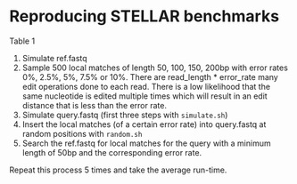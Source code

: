 # Reproducing STELLAR benchmarks

Table 1
1. Simulate ref.fastq
2. Sample 500 local matches of length 50, 100, 150, 200bp with error rates 0%, 2.5%, 5%, 7.5% or 10%. There are read_length * error_rate many edit operations done to each read. There is a low likelihood that the same nucleotide is edited multiple times which will result in an edit distance that is less than the error rate.
3. Simulate query.fastq (first three steps with `simulate.sh`)
4. Insert the local matches (of a certain error rate) into query.fastq at random positions with `random.sh`
5. Search the ref.fastq for local matches for the query with a minimum length of 50bp and the corresponding error rate.

Repeat this process 5 times and take the average run-time.
